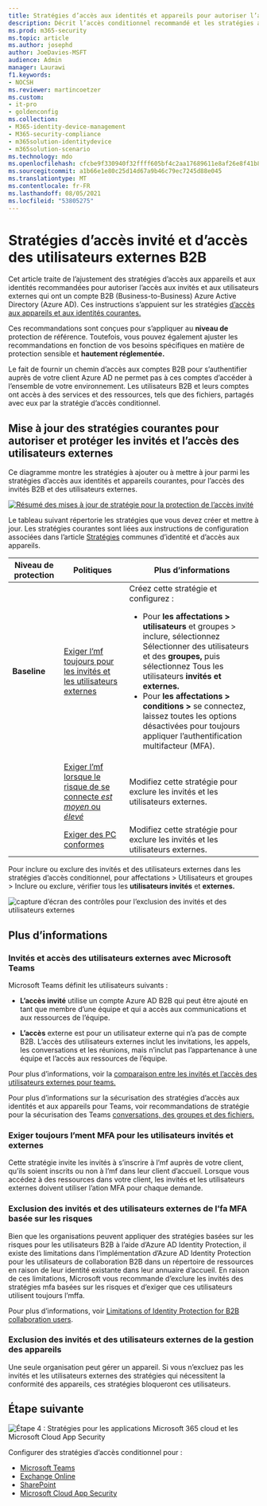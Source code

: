 ```yaml
---
title: Stratégies d’accès aux identités et appareils pour autoriser l’accès B2B des utilisateurs invités et externes - Microsoft 365 pour les | Documents Microsoft
description: Décrit l’accès conditionnel recommandé et les stratégies associées pour la protection de l’accès des invités et des utilisateurs externes.
ms.prod: m365-security
ms.topic: article
ms.author: josephd
author: JoeDavies-MSFT
audience: Admin
manager: Laurawi
f1.keywords:
- NOCSH
ms.reviewer: martincoetzer
ms.custom:
- it-pro
- goldenconfig
ms.collection:
- M365-identity-device-management
- M365-security-compliance
- m365solution-identitydevice
- m365solution-scenario
ms.technology: mdo
ms.openlocfilehash: cfcbe9f330940f32ffff605bf4c2aa17689611e8af26e8f41b8ce10915c6a8d8
ms.sourcegitcommit: a1b66e1e80c25d14d67a9b46c79ec7245d88e045
ms.translationtype: MT
ms.contentlocale: fr-FR
ms.lasthandoff: 08/05/2021
ms.locfileid: "53805275"
---
```

# <a name="policies-for-allowing-guest-access-and-b2b-external-user-access"></a>Stratégies d’accès invité et d’accès des utilisateurs externes B2B

Cet article traite de l’ajustement des stratégies d’accès aux appareils et aux identités recommandées pour autoriser l’accès aux invités et aux utilisateurs externes qui ont un compte B2B (Business-to-Business) Azure Active Directory (Azure AD). Ces instructions s’appuient sur les stratégies [d’accès aux appareils et aux identités courantes.](identity-access-policies.md)

Ces recommandations sont conçues pour s’appliquer au **niveau de** protection de référence. Toutefois, vous pouvez également ajuster les  recommandations en fonction de vos besoins spécifiques en matière de protection sensible et **hautement réglementée.**

Le fait de fournir un chemin d’accès aux comptes B2B pour s’authentifier auprès de votre client Azure AD ne permet pas à ces comptes d’accéder à l’ensemble de votre environnement. Les utilisateurs B2B et leurs comptes ont accès à des services et des ressources, tels que des fichiers, partagés avec eux par la stratégie d’accès conditionnel.

## <a name="updating-the-common-policies-to-allow-and-protect-guests-and-external-user-access"></a>Mise à jour des stratégies courantes pour autoriser et protéger les invités et l’accès des utilisateurs externes

Ce diagramme montre les stratégies à ajouter ou à mettre à jour parmi les stratégies d’accès aux identités et appareils courantes, pour l’accès des invités B2B et des utilisateurs externes.

[![Résumé des mises à jour de stratégie pour la protection de l’accès invité](../../media/microsoft-365-policies-configurations/identity-access-ruleset-guest.png)](https://github.com/MicrosoftDocs/microsoft-365-docs/raw/public/microsoft-365/media/microsoft-365-policies-configurations/identity-access-ruleset-guest.png)

Le tableau suivant répertorie les stratégies que vous devez créer et mettre à jour. Les stratégies courantes sont liées aux instructions de configuration associées dans l’article [Stratégies](identity-access-policies.md) communes d’identité et d’accès aux appareils.

|Niveau de protection|Politiques|Plus d’informations|
|---|---|---|
|**Baseline**|[Exiger l’mf toujours pour les invités et les utilisateurs externes](identity-access-policies.md#require-mfa-based-on-sign-in-risk)|Créez cette stratégie et configurez : <ul><li>Pour **les affectations > utilisateurs** et groupes > inclure, sélectionnez Sélectionner des utilisateurs et des **groupes,** puis sélectionnez Tous les utilisateurs **invités et externes.**</li><li>Pour **les affectations > conditions >** se connectez, laissez toutes les options désactivées pour toujours appliquer l’authentification multifacteur (MFA).</li></ul>|
||[Exiger l’mf lorsque le risque de se connecte *est moyen* ou *élevé*](identity-access-policies.md#require-mfa-based-on-sign-in-risk)|Modifiez cette stratégie pour exclure les invités et les utilisateurs externes.|
||[Exiger des PC conformes](identity-access-policies.md#require-compliant-pcs-but-not-compliant-phones-and-tablets)|Modifiez cette stratégie pour exclure les invités et les utilisateurs externes.|

Pour inclure ou exclure des invités et des utilisateurs externes dans les stratégies d’accès conditionnel, pour affectations > Utilisateurs et groupes > Inclure ou exclure, vérifier tous les **utilisateurs invités** et **externes.**

![capture d’écran des contrôles pour l’exclusion des invités et des utilisateurs externes](../../media/microsoft-365-policies-configurations/identity-access-exclude-guests-ui.png)

## <a name="more-information"></a>Plus d’informations

### <a name="guests-and-external-user-access-with-microsoft-teams"></a>Invités et accès des utilisateurs externes avec Microsoft Teams

Microsoft Teams définit les utilisateurs suivants :

- **L’accès invité** utilise un compte Azure AD B2B qui peut être ajouté en tant que membre d’une équipe et qui a accès aux communications et aux ressources de l’équipe.

- **L’accès** externe est pour un utilisateur externe qui n’a pas de compte B2B. L’accès des utilisateurs externes inclut les invitations, les appels, les conversations et les réunions, mais n’inclut pas l’appartenance à une équipe et l’accès aux ressources de l’équipe.

Pour plus d’informations, voir la [comparaison entre les invités et l’accès des utilisateurs externes pour teams.](/microsoftteams/communicate-with-users-from-other-organizations#compare-external-and-guest-access)

Pour plus d’informations sur la sécurisation des stratégies d’accès aux identités et aux appareils pour Teams, voir recommandations de stratégie pour la sécurisation des Teams [conversations, des groupes et des fichiers.](teams-access-policies.md)

### <a name="require-mfa-always-for-guest-and-external-users"></a>Exiger toujours l’ment MFA pour les utilisateurs invités et externes

Cette stratégie invite les invités à s’inscrire à l’mf auprès de votre client, qu’ils soient inscrits ou non à l’mf dans leur client d’accueil. Lorsque vous accédez à des ressources dans votre client, les invités et les utilisateurs externes doivent utiliser l’ation MFA pour chaque demande.

### <a name="excluding-guests-and-external-users-from-risk-based-mfa"></a>Exclusion des invités et des utilisateurs externes de l’fa MFA basée sur les risques

Bien que les organisations peuvent appliquer des stratégies basées sur les risques pour les utilisateurs B2B à l’aide d’Azure AD Identity Protection, il existe des limitations dans l’implémentation d’Azure AD Identity Protection pour les utilisateurs de collaboration B2B dans un répertoire de ressources en raison de leur identité existante dans leur annuaire d’accueil. En raison de ces limitations, Microsoft vous recommande d’exclure les invités des stratégies mfa basées sur les risques et d’exiger que ces utilisateurs utilisent toujours l’mffa.

Pour plus d’informations, voir [Limitations of Identity Protection for B2B collaboration users](/azure/active-directory/identity-protection/concept-identity-protection-b2b#limitations-of-identity-protection-for-b2b-collaboration-users).

### <a name="excluding-guests-and-external-users-from-device-management"></a>Exclusion des invités et des utilisateurs externes de la gestion des appareils

Une seule organisation peut gérer un appareil. Si vous n’excluez pas les invités et les utilisateurs externes des stratégies qui nécessitent la conformité des appareils, ces stratégies bloqueront ces utilisateurs.

## <a name="next-step"></a>Étape suivante

![Étape 4 : Stratégies pour les applications Microsoft 365 cloud et les Microsoft Cloud App Security](../../media/microsoft-365-policies-configurations/identity-device-access-steps-next-step-4.png)

Configurer des stratégies d’accès conditionnel pour :

- [Microsoft Teams](teams-access-policies.md)
- [Exchange Online](secure-email-recommended-policies.md)
- [SharePoint](sharepoint-file-access-policies.md)
- [Microsoft Cloud App Security](mcas-saas-access-policies.md)
 